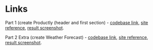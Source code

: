 # Links

Part 1 (create Productly (header and first section) - [codebase link](https://github.com/serhii-red/beetroot-front-end/tree/main/homework/lesson_9/lesson_9_1), [site reference](https://leafy-gumption-23cc20.netlify.app/), [result screenshot](https://monosnap.com/file/m1OwSMcvO93EgEDTBlx4bUxxOxqLAz).

Part 2 Extra (create Weather Forecast) - [codebase link](https://github.com/serhii-red/beetroot-front-end/tree/main/homework/lesson_9/lesson_9_2), [site reference](https://heroic-lily-83b1f7.netlify.app/), [result screenshot](https://monosnap.com/file/VSfi0yk2mC2FhpJ0TqgCiFylA4mMn4).
